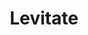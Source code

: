 ---
layout: song
redirect_from: /Home/Song/8
id: 8
title: Levitate
artist: Kraedt
genre: Progressive House
image: Levitate.jpg
buy-able: true
downloadable: true
yt-id: Y4m4Qwsaqgw
itunes: https://itunes.apple.com/us/album/the-record-crate/id1195366160
beatport:
amazon: https://www.amazon.com/Record-Crate-Kraedt/dp/B01MT9BKO0/ref=sr_1_3?s=dmusic&ie=UTF8&qid=1491041296&sr=1-3-mp3-albums-bar-strip-0&keywords=Kraedt
spotify: https://open.spotify.com/album/5BHcEqyyuer5W8ikGztMJm
license: 1
---